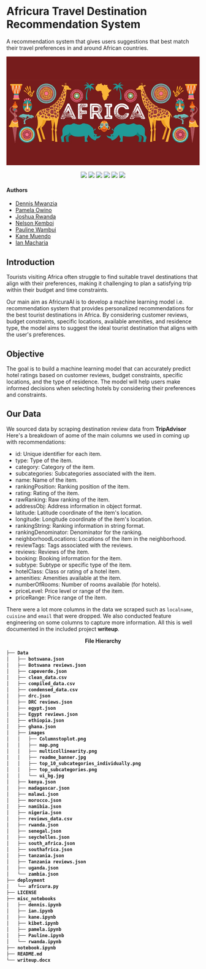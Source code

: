 # Africura Travel Destination Recommendation System
A recommendation system that gives users suggestions that best match their travel preferences in and around African countries.
<p>
    <img src="Data/images/readme_banner.jpg" alt="Banner Image"/>
</p>
<p align="center">
    <img src="https://img.shields.io/badge/-scikit--learn-F7931E?logo=scikit-learn&logoColor=white&style=flat-square">
    <img src="https://img.shields.io/badge/-Surprise-4B0082?logo=python&logoColor=white&style=flat-square">
    <img src="https://img.shields.io/badge/-Streamlit-FF4B4B?logo=streamlit&logoColor=white&style=flat-square">
    <img src="https://img.shields.io/badge/-Pandas-150458?logo=pandas&logoColor=white&style=flat-square">
    <img src="https://img.shields.io/badge/-NumPy-013243?logo=numpy&logoColor=white&style=flat-square">
    <img src="https://img.shields.io/badge/-NLTK-4EA94B?logo=python&logoColor=white&style=flat-square">
</p>

#### Authors
* [Dennis Mwanzia](https://github.com/DennisMwanzia)
* [Pamela Owino](https://github.com/PamelaAwino)
* [Joshua Rwanda](https://github.com/R3TR0Quan)
* [Nelson Kemboi](https://github.com/nelkemboi)
* [Pauline Wambui](https://github.com/paulineKiarie)
* [Kane Muendo](https://github.com/kanevundi)
* [Ian Macharia](https://github.com/Imacharia)

## Introduction

Tourists visiting Africa often struggle to find suitable travel destinations that align with their preferences, making it challenging to plan a satisfying trip within their budget and time constraints. 

Our main aim as AfricuraAI is to develop a machine learning model i.e. recommendation system that provides personalized recommendations for the best tourist destinations in Africa. By considering customer reviews, budget constraints, specific locations, available amenities, and residence type, the model aims to suggest the ideal tourist destination that aligns with the user's preferences.

## Objective

The goal is to build a machine learning model that can accurately predict hotel ratings based on customer reviews, budget constraints, specific locations, and the type of residence. The model will help users make informed decisions when selecting hotels by considering their preferences and constraints.

## Our Data

We sourced data by scraping destination review data from **TripAdvisor** 
Here's a breakdown of aome of the main columns we used in coming up with recommendations:

* id: Unique identifier for each item.
* type: Type of the item.
* category: Category of the item.
* subcategories: Subcategories associated with the item.
* name: Name of the item.
* rankingPosition: Ranking position of the item.
* rating: Rating of the item.
* rawRanking: Raw ranking of the item.
* addressObj: Address information in object format.
* latitude: Latitude coordinate of the item's location.
* longitude: Longitude coordinate of the item's location.
* rankingString: Ranking information in string format.
* rankingDenominator: Denominator for the ranking.
* neighborhoodLocations: Locations of the item in the neighborhood.
* reviewTags: Tags associated with the reviews.
* reviews: Reviews of the item.
* booking: Booking information for the item.
* subtype: Subtype or specific type of the item.
* hotelClass: Class or rating of a hotel item.
* amenities: Amenities available at the item.
* numberOfRooms: Number of rooms available (for hotels).
* priceLevel: Price level or range of the item.
* priceRange: Price range of the item.

There were a lot more columns in the data we scraped such as `localname`, `cuisine` and `email` that were dropped.
We also conducted feature engineering on some columns to capture more information. All this is well documented in the included project **writeup**.

<p align='center'>
    <b>File Hierarchy
</p>

    ├── Data
    │   ├── botswana.json
    │   ├── Botswana reviews.json
    │   ├── capeverde.json
    │   ├── clean_data.csv
    │   ├── compiled_data.csv
    │   ├── condensed_data.csv
    │   ├── drc.json
    │   ├── DRC reviews.json
    │   ├── egypt.json
    │   ├── Egypt reviews.json
    │   ├── ethiopia.json
    │   ├── ghana.json
    │   ├── images
    │   │   ├── Columnstoplot.png
    │   │   ├── map.png
    │   │   ├── multicollinearity.png
    │   │   ├── readme_banner.jpg
    │   │   ├── top_10_subcategories_individually.png
    │   │   ├── top_subcategories.png
    │   │   └── ui_bg.jpg
    │   ├── kenya.json
    │   ├── madagascar.json
    │   ├── malawi.json
    │   ├── morocco.json
    │   ├── namibia.json
    │   ├── nigeria.json
    │   ├── reviews_data.csv
    │   ├── rwanda.json
    │   ├── senegal.json
    │   ├── seychelles.json
    │   ├── south_africa.json
    │   ├── southafrica.json
    │   ├── tanzania.json
    │   ├── Tanzania reviews.json
    │   ├── uganda.json
    │   └── zambia.json
    ├── deployment
    │   └── africura.py
    ├── LICENSE
    ├── misc_notebooks
    │   ├── dennis.ipynb
    │   ├── ian.ipynb
    │   ├── kane.ipynb
    │   ├── kibet.ipynb
    │   ├── pamela.ipynb
    │   ├── Pauline.ipynb
    │   └── rwanda.ipynb
    ├── notebook.ipynb
    ├── README.md
    └── writeup.docx